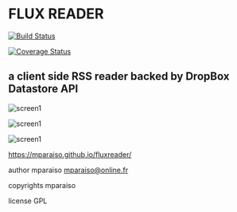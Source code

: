 FLUX READER
===========

[![Build Status](https://travis-ci.org/Mparaiso/fluxreader.svg?branch=master)](https://travis-ci.org/Mparaiso/fluxreader)


[![Coverage Status](https://coveralls.io/repos/Mparaiso/fluxreader/badge.png?branch=master)](https://coveralls.io/r/Mparaiso/fluxreader?branch=master)

a client side RSS reader backed by DropBox Datastore API
--------------------------------------------------------

![screen1](https://mparaiso.github.io/fluxreader/images/screen1.jpg)

![screen1](https://mparaiso.github.io/fluxreader/images/screen2.jpg)

![screen1](https://mparaiso.github.io/fluxreader/images/screen3.jpg)

https://mparaiso.github.io/fluxreader/

author mparaiso <mparaiso@online.fr>

copyrights mparaiso

license GPL


